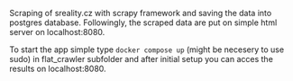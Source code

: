 Scraping of sreality.cz with scrapy framework and saving the data into postgres database. Followingly, the scraped data are put on simple html server on localhost:8080. 


To start the app simple type `docker compose up` (might be necesery to use sudo) in flat_crawler subfolder
and after initial setup you can acces the results on localhost:8080.
